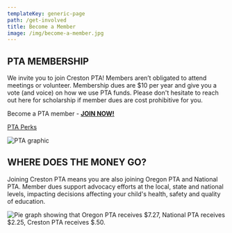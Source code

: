 ```yaml
---
templateKey: generic-page
path: /get-involved
title: Become a Member
image: /img/become-a-member.jpg
---
```

## PTA MEMBERSHIP 

We invite you to join Creston PTA! Members aren’t obligated to attend meetings or volunteer. Membership dues are $10 per year and give you a vote (and voice) on how we use PTA funds. Please don't hesitate to reach out here for scholarship if member dues are cost prohibitive for you.

B﻿ecome a PTA member - **[JOIN NOW!](https://www.oregonpta.org/membership)**

[PTA Perks](https://www.oregonpta.org/oregon-pta-membership/member-benefits)

![PTA graphic](/img/why-join-creston-pta.png)

## WHERE DOES THE MONEY GO? 

Joining Creston PTA means you are also joining Oregon PTA and National PTA. Member dues support advocacy efforts at the local, state and national levels, impacting decisions affecting your child's health, safety and quality of education. 

![Pie graph showing that Oregon PTA receives $7.27, National PTA receives $2.25, Creston PTA receives $.50.](/img/meta-chart.jpeg)